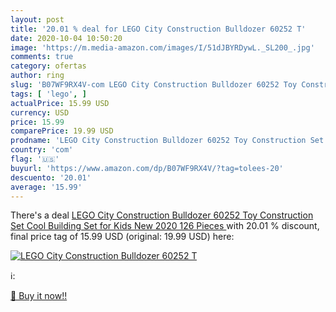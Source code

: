 ```yaml
---
layout: post
title: '20.01 % deal for LEGO City Construction Bulldozer 60252 T'
date: 2020-10-04 10:50:20
image: 'https://m.media-amazon.com/images/I/51dJBYRDywL._SL200_.jpg'
comments: true
category: ofertas
author: ring
slug: 'B07WF9RX4V-com LEGO City Construction Bulldozer 60252 Toy Construction...'
tags: [ 'lego', ]
actualPrice: 15.99 USD
currency: USD
price: 15.99
comparePrice: 19.99 USD
prodname: 'LEGO City Construction Bulldozer 60252 Toy Construction Set  Cool Building Set for Kids  New 2020  126 Pieces '
country: 'com'
flag: '🇺🇸'
buyurl: 'https://www.amazon.com/dp/B07WF9RX4V/?tag=tolees-20'
descuento: '20.01'
average: '15.99'
---
```


There's a deal [LEGO City Construction Bulldozer 60252 Toy Construction Set  Cool Building Set for Kids  New 2020  126 Pieces ](https://www.amazon.com/dp/B07WF9RX4V/?tag=tolees-20)  with  20.01 % discount, final price tag of  15.99 USD (original: 19.99 USD) here:

[![LEGO City Construction Bulldozer 60252 T](https://m.media-amazon.com/images/I/51dJBYRDywL._SL200_.jpg)](https://www.amazon.com/dp/B07WF9RX4V/?tag=tolees-20)

ℹ️:


[🛒 Buy it now!!](https://www.amazon.com/dp/B07WF9RX4V/?tag=tolees-20)
